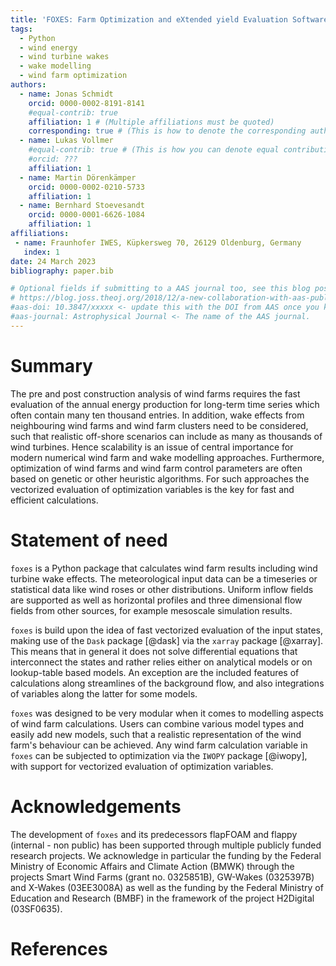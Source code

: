 ```yaml
---
title: 'FOXES: Farm Optimization and eXtended yield Evaluation Software'
tags:
  - Python
  - wind energy
  - wind turbine wakes
  - wake modelling
  - wind farm optimization
authors:
  - name: Jonas Schmidt
    orcid: 0000-0002-8191-8141
    #equal-contrib: true
    affiliation: 1 # (Multiple affiliations must be quoted)
    corresponding: true # (This is how to denote the corresponding author)
  - name: Lukas Vollmer
    #equal-contrib: true # (This is how you can denote equal contributions between multiple authors)
    #orcid: ???
    affiliation: 1
  - name: Martin Dörenkämper
    orcid: 0000-0002-0210-5733
    affiliation: 1
  - name: Bernhard Stoevesandt
    orcid: 0000-0001-6626-1084
    affiliation: 1
affiliations:
 - name: Fraunhofer IWES, Küpkersweg 70, 26129 Oldenburg, Germany
   index: 1
date: 24 March 2023
bibliography: paper.bib

# Optional fields if submitting to a AAS journal too, see this blog post:
# https://blog.joss.theoj.org/2018/12/a-new-collaboration-with-aas-publishing
#aas-doi: 10.3847/xxxxx <- update this with the DOI from AAS once you know it.
#aas-journal: Astrophysical Journal <- The name of the AAS journal.
---
```


# Summary

The pre and post construction analysis of wind farms requires the fast evaluation of 
the annual energy production for long-term time series which often contain many ten 
thousand entries. In addition, wake effects from neighbouring wind farms and wind farm 
clusters need to be considered, such that realistic off-shore scenarios can include as
many as thousands of wind turbines. Hence scalability is an issue of central importance
for modern numerical wind farm and wake modelling approaches. Furthermore, optimization 
of wind farms and wind farm control parameters are often based on genetic or other 
heuristic algorithms. For such approaches the vectorized evaluation of optimization 
variables is the key for fast and efficient calculations.

# Statement of need

`foxes` is a Python package that calculates wind farm results including wind turbine wake 
effects. The meteorological input data can be a timeseries or statistical data like wind 
roses or other distributions. Uniform inflow fields are supported as well as
horizontal profiles and three dimensional flow fields from other sources, for example
mesoscale simulation results.

`foxes` is build upon the idea of fast vectorized evaluation of the input states, making use 
of the `Dask` package [@dask] via the `xarray` package [@xarray]. This means that in general it 
does not solve differential equations that interconnect the states and rather relies either on 
analytical models or on lookup-table based models. An exception are the included features of 
calculations along streamlines of the background flow, and also integrations of variables along 
the latter for some models.

`foxes` was designed to be very modular when it comes to modelling aspects of wind farm 
calculations. Users can combine various model types and easily add new models, such that a 
realistic representation of the wind farm's behaviour can be achieved. Any wind farm calculation 
variable in `foxes` can be subjected to optimization via the `IWOPY` package [@iwopy], with 
support for vectorized evaluation of optimization variables.

# Acknowledgements

The development of `foxes` and its predecessors flapFOAM and flappy (internal - non public) has been supported through multiple publicly funded research projects. We acknowledge in particular the funding by the Federal Ministry of Economic Affairs and Climate Action (BMWK) through the projects Smart Wind Farms (grant no. 0325851B), GW-Wakes (0325397B) and X-Wakes (03EE3008A) as well as the funding by the Federal Ministry of Education and Research (BMBF) in the framework of the project H2Digital (03SF0635).

# References